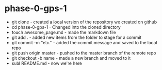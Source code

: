 # phase-0-gps-1

* git clone - created a local version of the repository we created on github
* cd phase-0-gps-1 - Changed into the cloned directory
* touch awesome_page.md - made the markdown file
* git add . - added new items from the folder to stage for a commit
* git commit -m "etc." - added the commit message and saved to the local repo
* git push origin master - pushed to the master branch of the remote repo
* git checkout -b name - made a new branch and moved to it
* subl README.md - now we're here